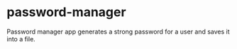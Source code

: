 # password-manager
Password manager app generates a strong password for a user and saves it into a file.

